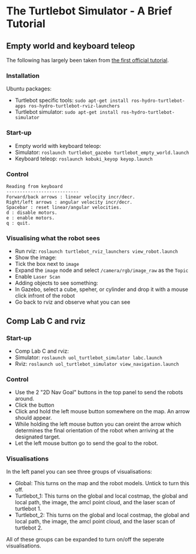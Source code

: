 # The Turtlebot Simulator - A Brief Tutorial

## Empty world and keyboard teleop
The following has largely been taken from [the first official tutorial](http://wiki.ros.org/turtlebot_simulator/Tutorials/hydro/Explore%20the%20Gazebo%20world).

### Installation
Ubuntu packages:
* Turtlebot specific tools: `sudo apt-get install ros-hydro-turtlebot-apps ros-hydro-turtlebot-rviz-launchers`
* Turtlebot simulator: `sudo apt-get install ros-hydro-turtlebot-simulator`

### Start-up
* Empty world with keyboard teleop: 
 * Simulator: `roslaunch turtlebot_gazebo turtlebot_empty_world.launch`
 * Keyboard teleop: `roslaunch kobuki_keyop keyop.launch`

### Control

```
Reading from keyboard
---------------------------
Forward/back arrows : linear velocity incr/decr.
Right/left arrows : angular velocity incr/decr.
Spacebar : reset linear/angular velocities.
d : disable motors.
e : enable motors.
q : quit.
```

### Visualising what the robot sees

* Run rviz: `roslaunch turtlebot_rviz_launchers view_robot.launch`
* Show the image:
 * Tick the box next to `image`
 * Expand the `image` node and select `/camera/rgb/image_raw` as the `Topic`
 * Enable `Laser Scan`
* Adding objects to see something:
 * In Gazebo, select a cube, speher, or cylinder and drop it with a mouse click infront of the robot
 * Go back to rviz and observe what you can see
 
## Comp Lab C and rviz

### Start-up
* Comp Lab C and rviz: 
 * Simulator: `roslaunch uol_turtlebot_simulator labc.launch`
 * Rviz: `roslaunch uol_turtlebot_simulator view_navigation.launch`

### Control
* Use the 2 "2D Nav Goal" buttons in the top panel to send the robots around.
 * Click the button
 * Click and hold the left mouse button somewhere on the map. An arrow should appear.
 * While holding the left mouse button you can oreint the arrow which determines the final orientation of the robot when arriving at the designated target.
 * Let the left mouse button go to send the goal to the robot.

### Visualisations
In the left panel you can see three groups of visualisations:

* Global: This turns on the map and the robot models. Untick to turn this off.
* Turtlebot_1: This turns on the global and local costmap, the global and local path, the image, the amcl point cloud, and the laser scan of turtlebot 1.
* Turtlebot_2: This turns on the global and local costmap, the global and local path, the image, the amcl point cloud, and the laser scan of turtlebot 2.

All of these groups can be expanded to turn on/off the seperate visualisations.
